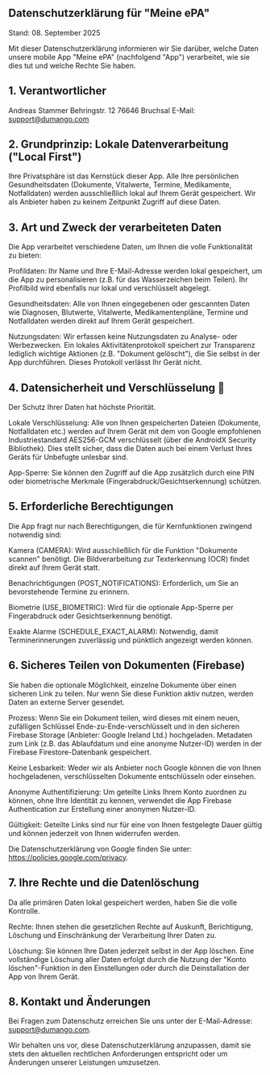 ## Datenschutzerklärung für "Meine ePA"
Stand: 08. September 2025

Mit dieser Datenschutzerklärung informieren wir Sie darüber, welche Daten unsere mobile App "Meine ePA" (nachfolgend "App") verarbeitet, wie sie dies tut und welche Rechte Sie haben.

## 1. Verantwortlicher
Andreas Stammer
Behringstr. 12
76646 Bruchsal
E-Mail: support@dumango.com

## 2. Grundprinzip: Lokale Datenverarbeitung ("Local First")
Ihre Privatsphäre ist das Kernstück dieser App. Alle Ihre persönlichen Gesundheitsdaten (Dokumente, Vitalwerte, Termine, Medikamente, Notfalldaten) werden ausschließlich lokal auf Ihrem Gerät gespeichert. Wir als Anbieter haben zu keinem Zeitpunkt Zugriff auf diese Daten.

## 3. Art und Zweck der verarbeiteten Daten
Die App verarbeitet verschiedene Daten, um Ihnen die volle Funktionalität zu bieten:

Profildaten: Ihr Name und Ihre E-Mail-Adresse werden lokal gespeichert, um die App zu personalisieren (z.B. für das Wasserzeichen beim Teilen). Ihr Profilbild wird ebenfalls nur lokal und verschlüsselt abgelegt.

Gesundheitsdaten: Alle von Ihnen eingegebenen oder gescannten Daten wie Diagnosen, Blutwerte, Vitalwerte, Medikamentenpläne, Termine und Notfalldaten werden direkt auf Ihrem Gerät gespeichert.

Nutzungsdaten: Wir erfassen keine Nutzungsdaten zu Analyse- oder Werbezwecken. Ein lokales Aktivitätenprotokoll speichert zur Transparenz lediglich wichtige Aktionen (z.B. "Dokument gelöscht"), die Sie selbst in der App durchführen. Dieses Protokoll verlässt Ihr Gerät nicht.

## 4. Datensicherheit und Verschlüsselung 🔑
Der Schutz Ihrer Daten hat höchste Priorität.

Lokale Verschlüsselung: Alle von Ihnen gespeicherten Dateien (Dokumente, Notfalldaten etc.) werden auf Ihrem Gerät mit dem von Google empfohlenen Industriestandard AES256-GCM verschlüsselt (über die AndroidX Security Bibliothek). Dies stellt sicher, dass die Daten auch bei einem Verlust Ihres Geräts für Unbefugte unlesbar sind.

App-Sperre: Sie können den Zugriff auf die App zusätzlich durch eine PIN oder biometrische Merkmale (Fingerabdruck/Gesichtserkennung) schützen.

## 5. Erforderliche Berechtigungen
Die App fragt nur nach Berechtigungen, die für Kernfunktionen zwingend notwendig sind:

Kamera (CAMERA): Wird ausschließlich für die Funktion "Dokumente scannen" benötigt. Die Bildverarbeitung zur Texterkennung (OCR) findet direkt auf Ihrem Gerät statt.

Benachrichtigungen (POST_NOTIFICATIONS): Erforderlich, um Sie an bevorstehende Termine zu erinnern.

Biometrie (USE_BIOMETRIC): Wird für die optionale App-Sperre per Fingerabdruck oder Gesichtserkennung benötigt.

Exakte Alarme (SCHEDULE_EXACT_ALARM): Notwendig, damit Terminerinnerungen zuverlässig und pünktlich angezeigt werden können.

## 6. Sicheres Teilen von Dokumenten (Firebase)
Sie haben die optionale Möglichkeit, einzelne Dokumente über einen sicheren Link zu teilen. Nur wenn Sie diese Funktion aktiv nutzen, werden Daten an externe Server gesendet.

Prozess: Wenn Sie ein Dokument teilen, wird dieses mit einem neuen, zufälligen Schlüssel Ende-zu-Ende-verschlüsselt und in den sicheren Firebase Storage (Anbieter: Google Ireland Ltd.) hochgeladen. Metadaten zum Link (z.B. das Ablaufdatum und eine anonyme Nutzer-ID) werden in der Firebase Firestore-Datenbank gespeichert.

Keine Lesbarkeit: Weder wir als Anbieter noch Google können die von Ihnen hochgeladenen, verschlüsselten Dokumente entschlüsseln oder einsehen.

Anonyme Authentifizierung: Um geteilte Links Ihrem Konto zuordnen zu können, ohne Ihre Identität zu kennen, verwendet die App Firebase Authentication zur Erstellung einer anonymen Nutzer-ID.

Gültigkeit: Geteilte Links sind nur für eine von Ihnen festgelegte Dauer gültig und können jederzeit von Ihnen widerrufen werden.

Die Datenschutzerklärung von Google finden Sie unter: https://policies.google.com/privacy.

## 7. Ihre Rechte und die Datenlöschung
Da alle primären Daten lokal gespeichert werden, haben Sie die volle Kontrolle.

Rechte: Ihnen stehen die gesetzlichen Rechte auf Auskunft, Berichtigung, Löschung und Einschränkung der Verarbeitung Ihrer Daten zu.

Löschung: Sie können Ihre Daten jederzeit selbst in der App löschen. Eine vollständige Löschung aller Daten erfolgt durch die Nutzung der "Konto löschen"-Funktion in den Einstellungen oder durch die Deinstallation der App von Ihrem Gerät.

## 8. Kontakt und Änderungen
Bei Fragen zum Datenschutz erreichen Sie uns unter der E-Mail-Adresse: support@dumango.com.

Wir behalten uns vor, diese Datenschutzerklärung anzupassen, damit sie stets den aktuellen rechtlichen Anforderungen entspricht oder um Änderungen unserer Leistungen umzusetzen.
